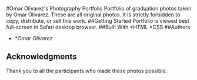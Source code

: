 #Omar Olivarez's Photography Portfolio
Portfolio of graduation photos taken by Omar Olivarez. These are all original photos. It is strictly forbidden to copy, distribute, or sell this work.
##Getting Started
Portfolio is viewed best full-screen in Safari desktop browser.
##Built With
*HTML
*CSS
##Authors
* **Omar Olivarez*
## Acknowledgments
Thank you to all the participants who made these photos possible.

